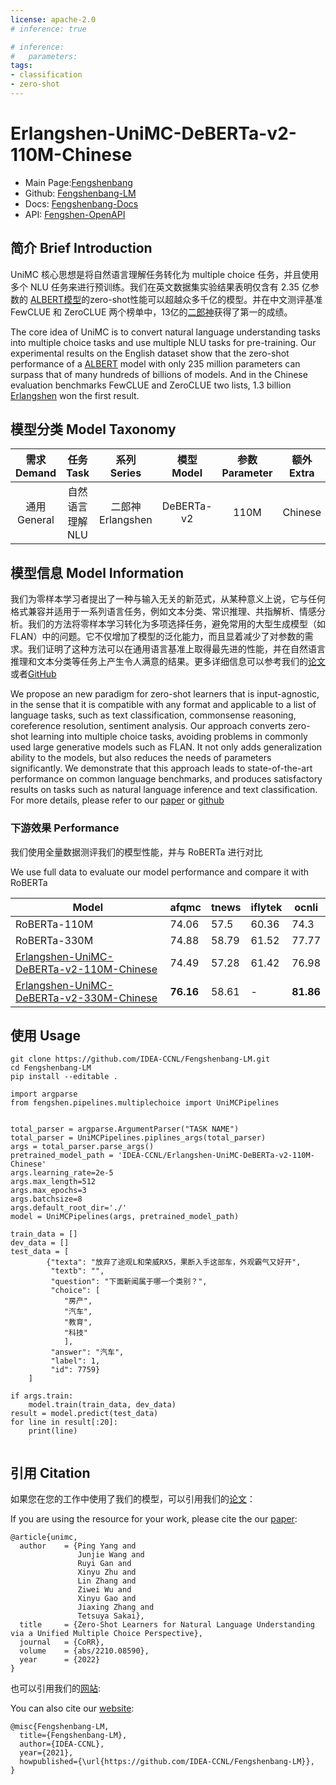 ```yaml
---
license: apache-2.0
# inference: true

# inference:
#   parameters:
tags:
- classification
- zero-shot
---
```


# Erlangshen-UniMC-DeBERTa-v2-110M-Chinese

- Main Page:[Fengshenbang](https://fengshenbang-lm.com/)
- Github: [Fengshenbang-LM](https://github.com/IDEA-CCNL/Fengshenbang-LM/tree/main/fengshen/examples/unimc/)
- Docs: [Fengshenbang-Docs](https://fengshenbang-doc.readthedocs.io/)
- API: [Fengshen-OpenAPI](https://fengshenbang-lm.com/open-api)

## 简介 Brief Introduction

UniMC 核心思想是将自然语言理解任务转化为 multiple choice 任务，并且使用多个 NLU 任务来进行预训练。我们在英文数据集实验结果表明仅含有 2.35 亿参数的 [ALBERT模型](https://huggingface.co/IDEA-CCNL/Erlangshen-UniMC-Albert-235M-English)的zero-shot性能可以超越众多千亿的模型。并在中文测评基准 FewCLUE 和 ZeroCLUE 两个榜单中，13亿的[二郎神](https://huggingface.co/IDEA-CCNL/Erlangshen-UniMC-MegatronBERT-1.3B-Chinese)获得了第一的成绩。

The core idea of UniMC is to convert natural language understanding tasks into multiple choice tasks and use multiple NLU tasks for pre-training. Our experimental results on the English dataset show that the zero-shot performance of a [ALBERT](https://huggingface.co/IDEA-CCNL/Erlangshen-UniMC-Albert-235M-English) model with only 235 million parameters can surpass that of many hundreds of billions of models. And in the Chinese evaluation benchmarks FewCLUE and ZeroCLUE two lists, 1.3 billion [Erlangshen](https://huggingface.co/IDEA-CCNL/Erlangshen-UniMC-MegatronBERT-1.3B-Chinese) won the first result.

## 模型分类 Model Taxonomy

|  需求 Demand  | 任务 Task       | 系列 Series      | 模型 Model    | 参数 Parameter | 额外 Extra |
|  :----:  | :----:  | :----:  | :----:  | :----:  | :----:  |
| 通用 General | 自然语言理解 NLU | 二郎神 Erlangshen | DeBERTa-v2 |     110M    |     Chinese     |

## 模型信息 Model Information

我们为零样本学习者提出了一种与输入无关的新范式，从某种意义上说，它与任何格式兼容并适用于一系列语言任务，例如文本分类、常识推理、共指解析、情感分析。我们的方法将零样本学习转化为多项选择任务，避免常用的大型生成模型（如 FLAN）中的问题。它不仅增加了模型的泛化能力，而且显着减少了对参数的需求。我们证明了这种方法可以在通用语言基准上取得最先进的性能，并在自然语言推理和文本分类等任务上产生令人满意的结果。更多详细信息可以参考我们的[论文](https://arxiv.org/abs/2210.08590)或者[GitHub](https://github.com/IDEA-CCNL/Fengshenbang-LM/tree/main/fengshen/examples/unimc/)

We propose an new paradigm for zero-shot learners that is input-agnostic, in the sense that  it is compatible with any format and applicable to a list of language tasks, such as text classification, commonsense  reasoning, coreference resolution, sentiment analysis.
Our approach converts zero-shot learning into multiple choice tasks, 
avoiding problems in commonly used large generative models such as FLAN. It not only adds generalization ability to the models, but also reduces the needs of parameters significantly. We demonstrate that this approach leads to state-of-the-art performance on common language benchmarks, and produces satisfactory results on tasks such as natural language inference and text classification. For more details, please refer to our [paper](https://arxiv.org/abs/2210.08590) or [github](https://github.com/IDEA-CCNL/Fengshenbang-LM/tree/main/fengshen/examples/unimc/)

### 下游效果 Performance

我们使用全量数据测评我们的模型性能，并与 RoBERTa 进行对比

We use full data to evaluate our model performance and compare it with RoBERTa

| Model      | afqmc    | tnews   | iflytek     | ocnli  |
|------------|------------|----------|-----------|----------|
| RoBERTa-110M | 74.06       | 57.5     | 60.36        | 74.3     |
| RoBERTa-330M | 74.88       | 58.79     | 61.52      | 77.77       |
| [Erlangshen-UniMC-DeBERTa-v2-110M-Chinese](https://huggingface.co/IDEA-CCNL/Erlangshen-UniMC-DeBERTa-v2-110M-Chinese/)     | 74.49       | 57.28     | 61.42        | 76.98     |
| [Erlangshen-UniMC-DeBERTa-v2-330M-Chinese](https://huggingface.co/IDEA-CCNL/Erlangshen-UniMC-DeBERTa-v2-330M-Chinese/)    | **76.16**       | 58.61       | -      | **81.86** | 



## 使用 Usage
```shell
git clone https://github.com/IDEA-CCNL/Fengshenbang-LM.git
cd Fengshenbang-LM
pip install --editable .
```


```python3
import argparse
from fengshen.pipelines.multiplechoice import UniMCPipelines


total_parser = argparse.ArgumentParser("TASK NAME")
total_parser = UniMCPipelines.piplines_args(total_parser)
args = total_parser.parse_args()
pretrained_model_path = 'IDEA-CCNL/Erlangshen-UniMC-DeBERTa-v2-110M-Chinese'
args.learning_rate=2e-5
args.max_length=512
args.max_epochs=3
args.batchsize=8
args.default_root_dir='./'
model = UniMCPipelines(args, pretrained_model_path)

train_data = []
dev_data = []
test_data = [
        {"texta": "放弃了途观L和荣威RX5，果断入手这部车，外观霸气又好开", 
         "textb": "", 
         "question": "下面新闻属于哪一个类别？", 
         "choice": [
            "房产", 
            "汽车", 
            "教育", 
            "科技"
            ], 
         "answer": "汽车", 
         "label": 1, 
         "id": 7759}
    ]

if args.train:
    model.train(train_data, dev_data)
result = model.predict(test_data)
for line in result[:20]:
    print(line)


```

## 引用 Citation

如果您在您的工作中使用了我们的模型，可以引用我们的[论文](https://arxiv.org/abs/2210.08590)：

If you are using the resource for your work, please cite the our [paper](https://arxiv.org/abs/2210.08590):

```text
@article{unimc,
  author    = {Ping Yang and
               Junjie Wang and
               Ruyi Gan and
               Xinyu Zhu and
               Lin Zhang and
               Ziwei Wu and
               Xinyu Gao and
               Jiaxing Zhang and
               Tetsuya Sakai},
  title     = {Zero-Shot Learners for Natural Language Understanding via a Unified Multiple Choice Perspective},
  journal   = {CoRR},
  volume    = {abs/2210.08590},
  year      = {2022}
}
```

也可以引用我们的[网站](https://github.com/IDEA-CCNL/Fengshenbang-LM/):

You can also cite our [website](https://github.com/IDEA-CCNL/Fengshenbang-LM/):

```text
@misc{Fengshenbang-LM,
  title={Fengshenbang-LM},
  author={IDEA-CCNL},
  year={2021},
  howpublished={\url{https://github.com/IDEA-CCNL/Fengshenbang-LM}},
}
```